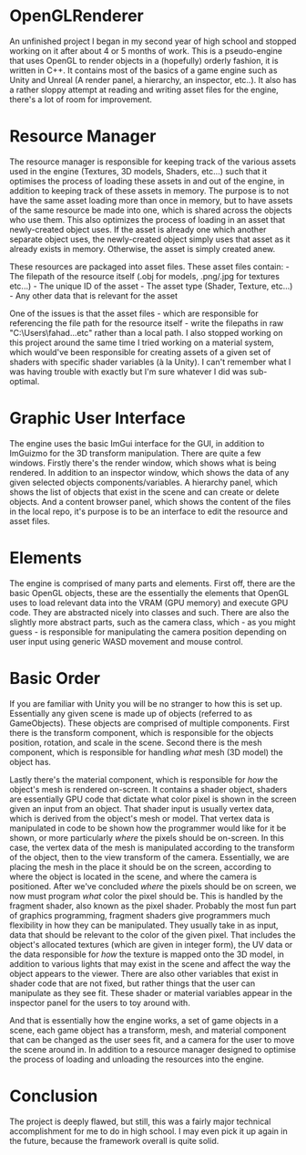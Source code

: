 # OpenGLRenderer
An unfinished project I began in my second year of high school and stopped working on it after about 4 or 5 months of work.
This is a pseudo-engine that uses OpenGL to render objects in a (hopefully) orderly fashion, it is written in C++. It contains most of the basics of a game engine such as Unity and Unreal (A render panel, a hierarchy, an inspector, etc..). It also has a rather sloppy attempt at reading and writing asset files for the engine, there's a lot of room for improvement.

# Resource Manager
The resource manager is responsible for keeping track of the various assets used in the engine (Textures, 3D models, Shaders, etc...) such that it optimises the process of loading these assets in and out of the engine, in addition to keeping track of these assets in memory. The purpose is to not have the same asset loading more than once in memory, but to have assets of the same resource be made into one, which is shared across the objects who use them. This also optimizes the process of loading in an asset that newly-created object uses. If the asset is already one which another separate object uses, the newly-created object simply uses that asset as it already exists in memory. Otherwise, the asset is simply created anew.

These resources are packaged into asset files. These asset files contain:
    - The filepath of the resource itself (.obj for models, .png/.jpg for textures etc...)
    - The unique ID of the asset
    - The asset type (Shader, Texture, etc...)
    - Any other data that is relevant for the asset

One of the issues is that the asset files - which are responsible for referencing the file path for the resource itself - write the filepaths in raw "C:\Users\fahad...etc" rather than a local path. I also stopped working on this project around the same time I tried working on a material system, which would've been responsible for creating assets of a given set of shaders with specific shader variables (à la Unity). I can't remember what I was having trouble with exactly but I'm sure whatever I did was sub-optimal.

# Graphic User Interface
The engine uses the basic ImGui interface for the GUI, in addition to ImGuizmo for the 3D transform manipulation. There are quite a few windows. Firstly there's the render window, which shows what is being rendered. In addition to an inspector window, which shows the data of any given selected objects components/variables. A hierarchy panel, which shows the list of objects that exist in the scene and can create or delete objects. And a content browser panel, which shows the content of the files in the local repo, it's purpose is to be an interface to edit the resource and asset files.

# Elements
The engine is comprised of many parts and elements. First off, there are the basic OpenGL objects, these are the essentially the elements that OpenGL uses to load relevant data into the VRAM (GPU memory) and execute GPU code. They are abstracted nicely into classes and such. There are also the slightly more abstract parts, such as the camera class, which - as you might guess - is responsible for manipulating the camera position depending on user input using generic WASD movement and mouse control.

# Basic Order
If you are familiar with Unity you will be no stranger to how this is set up. Essentially any given scene is made up of objects (referred to as GameObjects). These objects are comprised of multiple components. First there is the transform component, which is responsible for the objects position, rotation, and scale in the scene. Second there is the mesh component, which is responsible for handling *what* mesh (3D model) the object has.

Lastly there's the material component, which is responsible for *how* the object's mesh is rendered on-screen. It contains a shader object, shaders are essentially GPU code that dictate what color pixel is shown in the screen given an input from an object. That shader input is usually vertex data, which is derived from the object's mesh or model. That vertex data is manipulated in code to be shown how the programmer would like for it be shown, or more particularly *where* the pixels should be on-screen. In this case, the vertex data of the mesh is manipulated according to the transform of the object, then to the view transform of the camera. Essentially, we are placing the mesh in the place it should be on the screen, according to where the object is located in the scene, and where the camera is positioned. After we've concluded *where* the pixels should be on screen, we now must program *what* color the pixel should be. This is handled by the fragment shader, also known as the pixel shader. Probably the most fun part of graphics programming, fragment shaders give programmers much flexibility in how they can be manipulated. They usually take in as input, data that should be relevant to the color of the given pixel. That includes the object's allocated textures (which are given in integer form), the UV data or the data responsible for *how* the texture is mapped onto the 3D model, in addition to various lights that may exist in the scene and affect the way the object appears to the viewer. There are also other variables that exist in shader code that are not fixed, but rather things that the user can manipulate as they see fit. These shader or material variables appear in the inspector panel for the users to toy around with.

And that is essentially how the engine works, a set of game objects in a scene, each game object has a transform, mesh, and material component that can be changed as the user sees fit, and a camera for the user to move the scene around in. In addition to a resource manager designed to optimise the process of loading and unloading the resources into the engine.

# Conclusion
The project is deeply flawed, but still, this was a fairly major technical accomplishment for me to do in high school. I may even pick it up again in the future, because the framework overall is quite solid.
